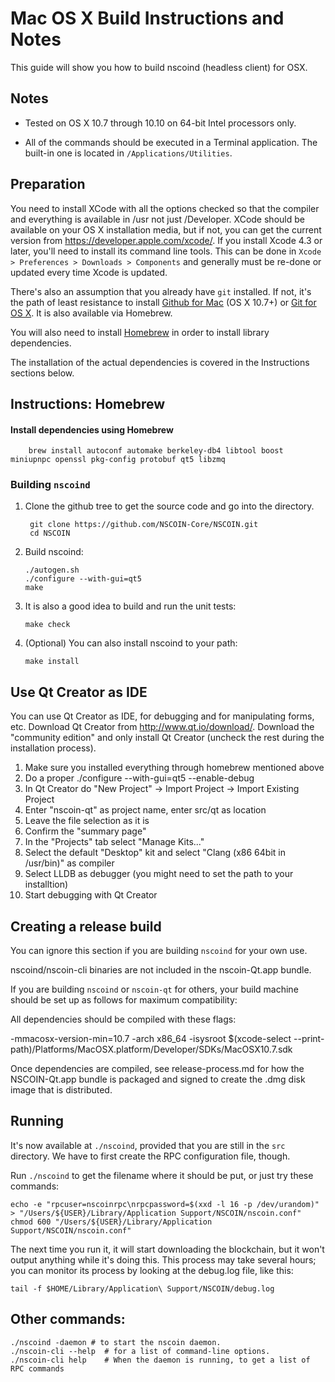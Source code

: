 Mac OS X Build Instructions and Notes
====================================
This guide will show you how to build nscoind (headless client) for OSX.

Notes
-----

* Tested on OS X 10.7 through 10.10 on 64-bit Intel processors only.

* All of the commands should be executed in a Terminal application. The
built-in one is located in `/Applications/Utilities`.

Preparation
-----------

You need to install XCode with all the options checked so that the compiler
and everything is available in /usr not just /Developer. XCode should be
available on your OS X installation media, but if not, you can get the
current version from https://developer.apple.com/xcode/. If you install
Xcode 4.3 or later, you'll need to install its command line tools. This can
be done in `Xcode > Preferences > Downloads > Components` and generally must
be re-done or updated every time Xcode is updated.

There's also an assumption that you already have `git` installed. If
not, it's the path of least resistance to install [Github for Mac](https://mac.github.com/)
(OS X 10.7+) or
[Git for OS X](https://code.google.com/p/git-osx-installer/). It is also
available via Homebrew.

You will also need to install [Homebrew](http://brew.sh) in order to install library
dependencies.

The installation of the actual dependencies is covered in the Instructions
sections below.

Instructions: Homebrew
----------------------

#### Install dependencies using Homebrew

        brew install autoconf automake berkeley-db4 libtool boost miniupnpc openssl pkg-config protobuf qt5 libzmq

### Building `nscoind`

1. Clone the github tree to get the source code and go into the directory.

        git clone https://github.com/NSCOIN-Core/NSCOIN.git
        cd NSCOIN

2.  Build nscoind:

        ./autogen.sh
        ./configure --with-gui=qt5
        make

3.  It is also a good idea to build and run the unit tests:

        make check

4.  (Optional) You can also install nscoind to your path:

        make install

Use Qt Creator as IDE
------------------------
You can use Qt Creator as IDE, for debugging and for manipulating forms, etc.
Download Qt Creator from http://www.qt.io/download/. Download the "community edition" and only install Qt Creator (uncheck the rest during the installation process).

1. Make sure you installed everything through homebrew mentioned above
2. Do a proper ./configure --with-gui=qt5 --enable-debug
3. In Qt Creator do "New Project" -> Import Project -> Import Existing Project
4. Enter "nscoin-qt" as project name, enter src/qt as location
5. Leave the file selection as it is
6. Confirm the "summary page"
7. In the "Projects" tab select "Manage Kits..."
8. Select the default "Desktop" kit and select "Clang (x86 64bit in /usr/bin)" as compiler
9. Select LLDB as debugger (you might need to set the path to your installtion)
10. Start debugging with Qt Creator

Creating a release build
------------------------
You can ignore this section if you are building `nscoind` for your own use.

nscoind/nscoin-cli binaries are not included in the nscoin-Qt.app bundle.

If you are building `nscoind` or `nscoin-qt` for others, your build machine should be set up
as follows for maximum compatibility:

All dependencies should be compiled with these flags:

 -mmacosx-version-min=10.7
 -arch x86_64
 -isysroot $(xcode-select --print-path)/Platforms/MacOSX.platform/Developer/SDKs/MacOSX10.7.sdk

Once dependencies are compiled, see release-process.md for how the NSCOIN-Qt.app
bundle is packaged and signed to create the .dmg disk image that is distributed.

Running
-------

It's now available at `./nscoind`, provided that you are still in the `src`
directory. We have to first create the RPC configuration file, though.

Run `./nscoind` to get the filename where it should be put, or just try these
commands:

    echo -e "rpcuser=nscoinrpc\nrpcpassword=$(xxd -l 16 -p /dev/urandom)" > "/Users/${USER}/Library/Application Support/NSCOIN/nscoin.conf"
    chmod 600 "/Users/${USER}/Library/Application Support/NSCOIN/nscoin.conf"

The next time you run it, it will start downloading the blockchain, but it won't
output anything while it's doing this. This process may take several hours;
you can monitor its process by looking at the debug.log file, like this:

    tail -f $HOME/Library/Application\ Support/NSCOIN/debug.log

Other commands:
-------

    ./nscoind -daemon # to start the nscoin daemon.
    ./nscoin-cli --help  # for a list of command-line options.
    ./nscoin-cli help    # When the daemon is running, to get a list of RPC commands
